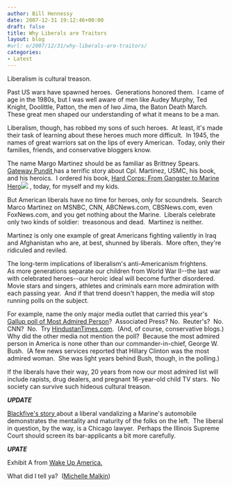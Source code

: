 ```yaml
---
author: Bill Hennessy
date: 2007-12-31 19:12:46+00:00
draft: false
title: Why Liberals are Traitors
layout: blog
#url: e/2007/12/31/why-liberals-are-traitors/
categories:
- Latest
---
```


Liberalism is cultural treason.

Past US wars have spawned heroes.  Generations honored them.  I came of age in the 1980s, but I was well aware of men like Audey Murphy, Ted Knight, Doolittle, Patton, the men of Iwo Jima, the Baton Death March.  These great men shaped our understanding of what it means to be a man.

Liberalism, though, has robbed my sons of such heroes.  At least, it's made their task of learning about these heroes much more difficult.  In 1945, the  names of great warriors sat on the lips of every American.  Today, only their families, friends, and conservative bloggers know.

The name Margo Martinez should be as familiar as Brittney Spears.  [Gateway Pundit ](https://gatewaypundit.blogspot.com/2007/12/american-hero-marco-martinez-recipient.html)has a terrific story about Cpl. Martinez, USMC, his book, and his heroics.  I ordered his book, [Hard Corps: From Gangster to Marine Hero](https://www.amazon.com/gp/product/0307383040?ie=UTF8&tag=hennesssview-20&linkCode=as2&camp=1789&creative=9325&creativeASIN=0307383040)![](https://www.assoc-amazon.com/e/ir?t=hennesssview-20&l=as2&o=1&a=0307383040)
, today, for myself and my kids.

But American liberals have no time for heroes, only for scoundrels.  Search Marco Martinez on MSNBC, CNN, ABCNews.com, CBSNews.com, even FoxNews.com, and you get nothing about the Marine.  Liberals celebrate only two kinds of soldier:  treasonous and dead.  Martinez is neither.

Martinez is only one example of great Americans fighting valiently in Iraq and Afghanistan who are, at best, shunned by liberals.  More often, they're ridiculed and reviled.

The long-term implications of liberalism's anti-Americanism frightens.  As more generations separate our children from World War II--the last war with celebrated heroes--our heroic ideal will become further disordered.  Movie stars and singers, athletes and criminals earn more admiration with each passing year.  And if that trend doesn't happen, the media will stop running polls on the subject.

For example, name the only major media outlet that carried this year's [Gallup poll of Most Admired Person](https://catch22.newsvine.com/_news/2007/12/27/1188634-most-admired-woman-and-man-in-america-hillary-clinton-and-george-w-bush)?  Associated Press? No.  Reuter's?  No.  CNN?  No.  Try [HindustanTimes.com](https://www.hindustantimes.com/StoryPage/StoryPage.aspx?id=bad42040-bac6-47c1-9e7f-9cee361b64db&&Headline=Bush%2c+Hillary+Clinton+most+admired+in+US).  (And, of course, conservative blogs.)  Why did the other media not mention the poll?  Because the most admired person in America is none other than our commander-in-chief, George W. Bush.  (A few news services reported that Hillary Clinton was the most admired woman.  She was light years behind Bush, though, in the polling.)

If the liberals have their way, 20 years from now our most admired list will include rapists, drug dealers, and pregnant 16-year-old child TV stars.  No society can survive such hideous cultural treason.

***UPDATE***

[Blackfive's story ](https://www.blackfive.net/main/2007/12/anti-military-l.html)about a liberal vandalizing a Marine's automobile demonstrates the mentality and maturity of the folks on the left.  The liberal in question, by the way, is a Chicago lawyer.  Perhaps the Illinois Supreme Court should screen its bar-applicants a bit more carefully.

***UPATE***

Exhibit A from [Wake Up America.](https://wwwwakeupamericans-spree.blogspot.com/2007/12/media-research-centers-most-notable.html)

What did I tell ya?  ([Michelle Malkin](https://michellemalkin.com/2007/12/31/anti-war-mob-occupies-huckabees-iowa-office/))

